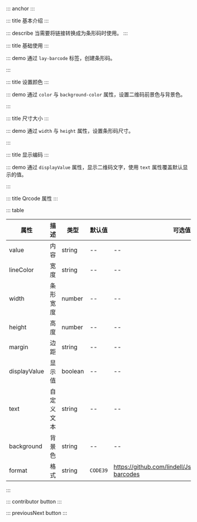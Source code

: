 ::: anchor
:::

::: title 基本介绍
:::

::: describe 当需要将链接转换成为条形码时使用。
:::

::: title 基础使用
:::

::: demo 通过 `lay-barcode` 标签，创建条形码。

<template>
  <lay-barcode value="6666" />
</template>

<script>
import { ref } from 'vue'

export default {
  setup() {

    return {
    }
  }
}
</script>

:::

::: title 设置颜色
:::

::: demo 通过 `color` 与 `background-color` 属性，设置二维码前景色与背景色。

<template>
  <lay-barcode value="6666" lineColor="#009688" />
</template>

<script>
import { ref } from 'vue'

export default {
  setup() {

    return {
    }
  }
}
</script>

:::

::: title 尺寸大小
:::

::: demo 通过 `width` 与 `height` 属性，设置条形码尺寸。

<template>
  <lay-barcode value="6666" width="3" height="100" />
</template>

<script>
import { ref } from 'vue'

export default {
  setup() {

    return {
    }
  }
}
</script>

:::

::: title 显示编码
:::

::: demo 通过 `displayValue` 属性，显示二维码文字，使用 `text` 属性覆盖默认显示的值。

<template>
  <lay-barcode :value="value" :displayValue="true"/>
</template>

<script>
import { ref } from 'vue'

export default {
  setup() {

    const value = ref("6666");

    return {
      value
    }
  }
}
</script>

:::

::: title Qrcode 属性
:::

::: table

| 属性         | 描述        | 类型    | 默认值   | 可选值                             | 版本    |
| ------------ | ---------- | ------- | --------| ---------------------------------- | ------- |
| value        | 内容       | string  | --       | --                                 | --      |
| lineColor    | 宽度       | string  | --       | --                                 | --      |
| width        | 条形宽度   | number  | --       | --                                 | --      |
| height       | 高度       | number  | --       | --                                  | --      |
| margin       | 边距       | string  | --       | --                                 | --      |
| displayValue | 显示值     | boolean  | --      | --                                  | --      |
| text         | 自定义文本  | string  | --      | --                                  | --      |
| background   | 背景色     | string  | --       | --                                  | --      |
| format       | 格式       | string  | `CODE39` | https://github.com/lindell/JsBarcode#supported-barcodes                                  | --      |

:::

::: contributor button
:::

::: previousNext button
:::
